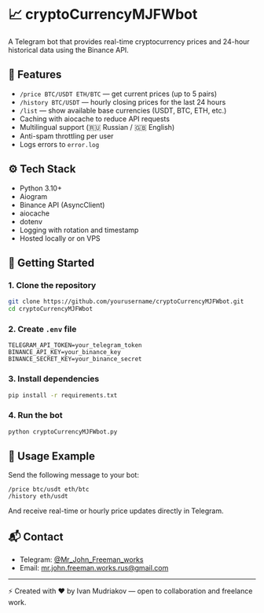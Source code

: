# 📈 cryptoCurrencyMJFWbot

A Telegram bot that provides real-time cryptocurrency prices and 24-hour historical data using the Binance API.

## 🧩 Features

- `/price BTC/USDT ETH/BTC` — get current prices (up to 5 pairs)
- `/history BTC/USDT` — hourly closing prices for the last 24 hours
- `/list` — show available base currencies (USDT, BTC, ETH, etc.)
- Caching with aiocache to reduce API requests
- Multilingual support (🇷🇺 Russian / 🇬🇧 English)
- Anti-spam throttling per user
- Logs errors to `error.log`

## ⚙️ Tech Stack

- Python 3.10+
- Aiogram
- Binance API (AsyncClient)
- aiocache
- dotenv
- Logging with rotation and timestamp
- Hosted locally or on VPS

## 🚀 Getting Started

### 1. Clone the repository

```bash
git clone https://github.com/yourusername/cryptoCurrencyMJFWbot.git
cd cryptoCurrencyMJFWbot
```

### 2. Create `.env` file

```env
TELEGRAM_API_TOKEN=your_telegram_token
BINANCE_API_KEY=your_binance_key
BINANCE_SECRET_KEY=your_binance_secret
```

### 3. Install dependencies

```bash
pip install -r requirements.txt
```

### 4. Run the bot

```bash
python cryptoCurrencyMJFWbot.py
```

## 🧪 Usage Example

Send the following message to your bot:

```plaintext
/price btc/usdt eth/btc
/history eth/usdt
```

And receive real-time or hourly price updates directly in Telegram.

## 📬 Contact

- Telegram: [@Mr_John_Freeman_works](https://t.me/Mr_John_Freeman_works)
- Email: [mr.john.freeman.works.rus@gmail.com](mailto:mr.john.freeman.works.rus@gmail.com)

---

⚡ Created with ❤️ by Ivan Mudriakov — open to collaboration and freelance work.
